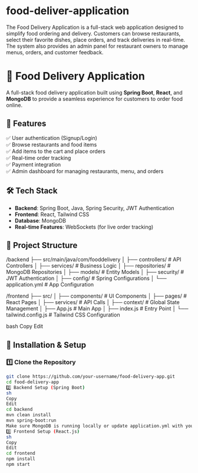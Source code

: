 # food-deliver-application
The Food Delivery Application is a full-stack web application designed to simplify food ordering and delivery. Customers can browse restaurants, select their favorite dishes, place orders, and track deliveries in real-time. The system also provides an admin panel for restaurant owners to manage menus, orders, and customer feedback.


# 🍔 Food Delivery Application

A full-stack food delivery application built using **Spring Boot**, **React**, and **MongoDB** to provide a seamless experience for customers to order food online.

## 📌 Features  
✅ User authentication (Signup/Login)  
✅ Browse restaurants and food items  
✅ Add items to the cart and place orders  
✅ Real-time order tracking  
✅ Payment integration  
✅ Admin dashboard for managing restaurants, menu, and orders  

## 🛠️ Tech Stack  
- **Backend**: Spring Boot, Java, Spring Security, JWT Authentication  
- **Frontend**: React, Tailwind CSS  
- **Database**: MongoDB  
- **Real-time Features**: WebSockets (for live order tracking)  

## 📂 Project Structure  

/backend ├── src/main/java/com/fooddelivery │ ├── controllers/ # API Controllers │ ├── services/ # Business Logic │ ├── repositories/ # MongoDB Repositories │ ├── models/ # Entity Models │ ├── security/ # JWT Authentication │ ├── config/ # Spring Configurations │ └── application.yml # App Configuration

/frontend ├── src/ │ ├── components/ # UI Components │ ├── pages/ # React Pages │ ├── services/ # API Calls │ ├── context/ # Global State Management │ ├── App.js # Main App │ ├── index.js # Entry Point │ └── tailwind.config.js # Tailwind CSS Configuration

bash
Copy
Edit

## 🚀 Installation & Setup  

### 1️⃣ Clone the Repository  
```sh
git clone https://github.com/your-username/food-delivery-app.git
cd food-delivery-app
2️⃣ Backend Setup (Spring Boot)
sh
Copy
Edit
cd backend
mvn clean install
mvn spring-boot:run
Make sure MongoDB is running locally or update application.yml with your cloud DB.
3️⃣ Frontend Setup (React.js)
sh
Copy
Edit
cd frontend
npm install
npm start
